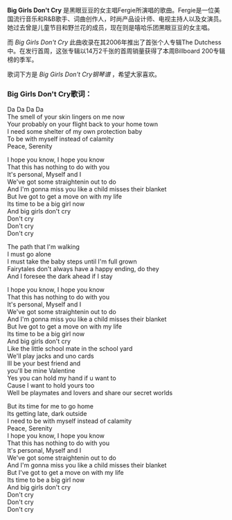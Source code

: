 

**Big Girls Don't Cry**
是黑眼豆豆的女主唱Fergie所演唱的歌曲。Fergie是一位美国流行音乐和R&B歌手、词曲创作人，时尚产品设计师、电视主持人以及女演员。她过去曾是儿童节目和野兰花的成员，现在则是嘻哈乐团黑眼豆豆的女主唱。

而 _Big Girls Don't Cry_ 此曲收录在其2006年推出了首张个人专辑The
Dutchess中。在发行首周，这张专辑以14万2千张的首周销量获得了本周Billboard 200专辑榜的季军。

歌词下方是 _Big Girls Don't Cry钢琴谱_ ，希望大家喜欢。

### Big Girls Don't Cry歌词：

Da Da Da Da  
The smell of your skin lingers on me now  
Your probably on your flight back to your home town  
I need some shelter of my own protection baby  
To be with myself instead of calamity  
Peace, Serenity

I hope you know, I hope you know  
That this has nothing to do with you  
It's personal, Myself and I  
We've got some straightenin out to do  
And I'm gonna miss you like a child misses their blanket  
But Ive got to get a move on with my life  
Its time to be a big girl now  
And big girls don't cry  
Don't cry  
Don't cry  
Don't cry

The path that I'm walking  
I must go alone  
I must take the baby steps until I'm full grown  
Fairytales don't always have a happy ending, do they  
And I foresee the dark ahead if I stay

I hope you know, I hope you know  
That this has nothing to do with you  
It's personal, Myself and I  
We've got some straightenin out to do  
And I'm gonna miss you like a child misses their blanket  
But Ive got to get a move on with my life  
Its time to be a big girl now  
And big girls don't cry  
Like the little school mate in the school yard  
We'll play jacks and uno cards  
Ill be your best friend and  
you'll be mine Valentine  
Yes you can hold my hand if u want to  
Cause I want to hold yours too  
Well be playmates and lovers and share our secret worlds

But its time for me to go home  
Its getting late, dark outside  
I need to be with myself instead of calamity  
Peace, Serenity  
I hope you know, I hope you know  
That this has nothing to do with you  
It's personal, Myself and I  
We've got some straightenin out to do  
And I'm gonna miss you like a child misses their blanket  
But I've got to get a move on with my life  
Its time to be a big girl now  
And big girls don't cry  
Don't cry  
Don't cry  
Don't cry

